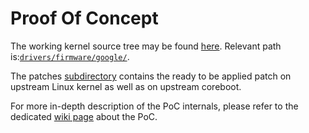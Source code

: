 # Proof Of Concept
The working kernel source tree may be found [here](https://github.com/micgor32/linux).
Relevant path is:[`drivers/firmware/google/`](https://github.com/micgor32/linux/tree/master/drivers/firmware/google).

The patches [subdirectory](patches/) contains the ready to be applied patch on upstream Linux kernel as well as on upstream coreboot.

For more in-depth description of the PoC internals, please refer to the dedicated [wiki page](https://github.com/9elements/LinuxBootSMM/wiki/Proof-of-Concept-(PoC)) about the PoC.
